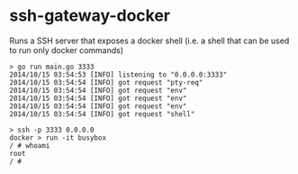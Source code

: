 # ssh-gateway-docker

Runs a SSH server that exposes a docker shell (i.e. a shell that can be used to run
only docker commands)


```
> go run main.go 3333
2014/10/15 03:54:53 [INFO] listening to "0.0.0.0:3333"
2014/10/15 03:54:54 [INFO] got request "pty-req"
2014/10/15 03:54:54 [INFO] got request "env"
2014/10/15 03:54:54 [INFO] got request "env"
2014/10/15 03:54:54 [INFO] got request "env"
2014/10/15 03:54:54 [INFO] got request "shell"

> ssh -p 3333 0.0.0.0
docker > run -it busybox
/ # whoami
root
/ #
```
